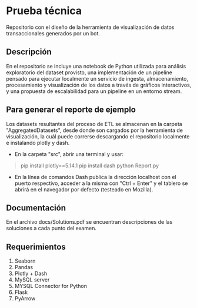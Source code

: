 # Prueba técnica

Repositorio con el diseño de la herramienta de visualización de datos transaccionales generados por un bot.


## Descripción

En el repositorio se incluye una notebook de Python utilizada para análisis exploratorio del dataset provisto, una implementación de un pipeline pensado para ejecutar localmente un servicio de ingesta, almacenamiento, procesamiento y visualización de los datos a través de gráficos interactivos, y una propuesta de escalabilidad para un pipeline en un entorno stream.

## Para generar el reporte de ejemplo

Los datasets resultantes del proceso de ETL se almacenan en la carpeta "AggregatedDatasets", desde donde son cargados por la herramienta de visualización, la cuál puede correrse descargando el repositorio localmente e instalando plotly y dash. 
- En la carpeta "src", abrir una terminal y usar:
>pip install plotly==5.14.1
>pip install dash
>python Report.py
- En la línea de comandos Dash publica la dirección localhost con el puerto respectivo, acceder a la misma con "Ctrl + Enter" y el tablero se abrirá en el navegador por defecto (testeado en Mozilla).

## Documentación

En el archivo docs/Solutions.pdf se encuentran descripciones de las soluciones a cada punto del examen.

## Requerimientos

1.  Seaborn
2.  Pandas
3.  Plotly + Dash
4.  MySQL server
5.  MYSQL Connector for Python
6.  Flask
7.  PyArrow
